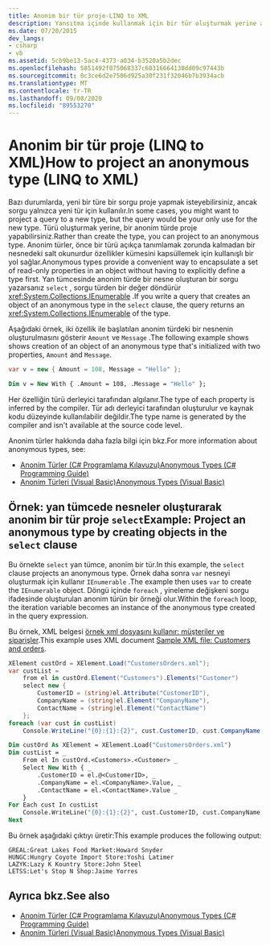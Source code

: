 ```yaml
---
title: Anonim bir tür proje-LINQ to XML
description: Yansıtma içinde kullanmak için bir tür oluşturmak yerine anonim bir türde proje yapabilirsiniz. Bu makale, C# ve Visual Basic için bir örnek sağlar.
ms.date: 07/20/2015
dev_langs:
- csharp
- vb
ms.assetid: 5cb9be13-5ac4-4373-a034-b3520a5b2dec
ms.openlocfilehash: 5851492f075068337c60316664138dd09c97443b
ms.sourcegitcommit: 0c3ce6d2e7586d925a30f231f32046b7b3934acb
ms.translationtype: MT
ms.contentlocale: tr-TR
ms.lasthandoff: 09/08/2020
ms.locfileid: "89553270"
---
```

# <a name="how-to-project-an-anonymous-type-linq-to-xml"></a><span data-ttu-id="75020-104">Anonim bir tür proje (LINQ to XML)</span><span class="sxs-lookup"><span data-stu-id="75020-104">How to project an anonymous type (LINQ to XML)</span></span>

<span data-ttu-id="75020-105">Bazı durumlarda, yeni bir türe bir sorgu proje yapmak isteyebilirsiniz, ancak sorgu yalnızca yeni tür için kullanılır.</span><span class="sxs-lookup"><span data-stu-id="75020-105">In some cases, you might want to project a query to a new type, but the query would be your only use for the new type.</span></span> <span data-ttu-id="75020-106">Türü oluşturmak yerine, bir anonim türde proje yapabilirsiniz.</span><span class="sxs-lookup"><span data-stu-id="75020-106">Rather than create the type, you can project to an anonymous type.</span></span> <span data-ttu-id="75020-107">Anonim türler, önce bir türü açıkça tanımlamak zorunda kalmadan bir nesnedeki salt okunurdur özellikler kümesini kapsüllemek için kullanışlı bir yol sağlar.</span><span class="sxs-lookup"><span data-stu-id="75020-107">Anonymous types provide a convenient way to encapsulate a set of read-only properties in an object without having to explicitly define a type first.</span></span> <span data-ttu-id="75020-108">Yan tümcesinde anonim türde bir nesne oluşturan bir sorgu yazarsanız `select` , sorgu türden bir değer döndürür <xref:System.Collections.IEnumerable> .</span><span class="sxs-lookup"><span data-stu-id="75020-108">If you write a query that creates an object of an anonymous type in the `select` clause, the query returns an <xref:System.Collections.IEnumerable> of the type.</span></span>

<span data-ttu-id="75020-109">Aşağıdaki örnek, iki özellik ile başlatılan anonim türdeki bir nesnenin oluşturulmasını gösterir `Amount` ve `Message` .</span><span class="sxs-lookup"><span data-stu-id="75020-109">The following example shows shows creation of an object of an anonymous type that's initialized with two properties, `Amount` and `Message`.</span></span>

```csharp
var v = new { Amount = 108, Message = "Hello" };
```

```vb
Dim v = New With { .Amount = 108, .Message = "Hello" };
```

<span data-ttu-id="75020-110">Her özelliğin türü derleyici tarafından algılanır.</span><span class="sxs-lookup"><span data-stu-id="75020-110">The type of each property is inferred by the compiler.</span></span> <span data-ttu-id="75020-111">Tür adı derleyici tarafından oluşturulur ve kaynak kodu düzeyinde kullanılabilir değildir.</span><span class="sxs-lookup"><span data-stu-id="75020-111">The type name is generated by the compiler and isn't available at the source code level.</span></span>

<span data-ttu-id="75020-112">Anonim türler hakkında daha fazla bilgi için bkz.</span><span class="sxs-lookup"><span data-stu-id="75020-112">For more information about anonymous types, see:</span></span>

- [<span data-ttu-id="75020-113">Anonim Türler (C# Programlama Kılavuzu)</span><span class="sxs-lookup"><span data-stu-id="75020-113">Anonymous Types (C# Programming Guide)</span></span>](../../csharp/programming-guide/classes-and-structs/anonymous-types.md)
- [<span data-ttu-id="75020-114">Anonim Türleri (Visual Basic)</span><span class="sxs-lookup"><span data-stu-id="75020-114">Anonymous Types (Visual Basic)</span></span>](../../visual-basic/programming-guide/language-features/objects-and-classes/anonymous-types.md)

## <a name="example-project-an-anonymous-type-by-creating-objects-in-the-select-clause"></a><span data-ttu-id="75020-115">Örnek: yan tümcede nesneler oluşturarak anonim bir tür proje `select`</span><span class="sxs-lookup"><span data-stu-id="75020-115">Example: Project an anonymous type by creating objects in the `select` clause</span></span>

<span data-ttu-id="75020-116">Bu örnekte `select` yan tümce, anonim bir tür.</span><span class="sxs-lookup"><span data-stu-id="75020-116">In this example, the `select` clause projects an anonymous type.</span></span> <span data-ttu-id="75020-117">Örnek daha sonra `var` nesneyi oluşturmak için kullanır `IEnumerable` .</span><span class="sxs-lookup"><span data-stu-id="75020-117">The example then uses `var` to create the `IEnumerable` object.</span></span> <span data-ttu-id="75020-118">Döngü içinde `foreach` , yineleme değişkeni sorgu ifadesinde oluşturulan anonim türün bir örneği olur.</span><span class="sxs-lookup"><span data-stu-id="75020-118">Within the `foreach` loop, the iteration variable becomes an instance of the anonymous type created in the query expression.</span></span>

<span data-ttu-id="75020-119">Bu örnek, XML belgesi [örnek xml dosyasını kullanır: müşteriler ve siparişler](sample-xml-file-customers-orders.md).</span><span class="sxs-lookup"><span data-stu-id="75020-119">This example uses XML document [Sample XML file: Customers and orders](sample-xml-file-customers-orders.md).</span></span>

```csharp
XElement custOrd = XElement.Load("CustomersOrders.xml");
var custList =
    from el in custOrd.Element("Customers").Elements("Customer")
    select new {
        CustomerID = (string)el.Attribute("CustomerID"),
        CompanyName = (string)el.Element("CompanyName"),
        ContactName = (string)el.Element("ContactName")
    };
foreach (var cust in custList)
    Console.WriteLine("{0}:{1}:{2}", cust.CustomerID, cust.CompanyName, cust.ContactName);
```

```vb
Dim custOrd As XElement = XElement.Load("CustomersOrders.xml")
Dim custList = _
    From el In custOrd.<Customers>.<Customer> _
    Select New With { _
        .CustomerID = el.@<CustomerID>, _
        .CompanyName = el.<CompanyName>.Value, _
        .ContactName = el.<ContactName>.Value _
    }
For Each cust In custList
    Console.WriteLine("{0}:{1}:{2}", cust.CustomerID, cust.CompanyName, cust.ContactName)
Next
```

<span data-ttu-id="75020-120">Bu örnek aşağıdaki çıktıyı üretir:</span><span class="sxs-lookup"><span data-stu-id="75020-120">This example produces the following output:</span></span>

```output
GREAL:Great Lakes Food Market:Howard Snyder
HUNGC:Hungry Coyote Import Store:Yoshi Latimer
LAZYK:Lazy K Kountry Store:John Steel
LETSS:Let's Stop N Shop:Jaime Yorres
```

## <a name="see-also"></a><span data-ttu-id="75020-121">Ayrıca bkz.</span><span class="sxs-lookup"><span data-stu-id="75020-121">See also</span></span>

- [<span data-ttu-id="75020-122">Anonim Türler (C# Programlama Kılavuzu)</span><span class="sxs-lookup"><span data-stu-id="75020-122">Anonymous Types (C# Programming Guide)</span></span>](../../csharp/programming-guide/classes-and-structs/anonymous-types.md)
- [<span data-ttu-id="75020-123">Anonim Türleri (Visual Basic)</span><span class="sxs-lookup"><span data-stu-id="75020-123">Anonymous Types (Visual Basic)</span></span>](../../visual-basic/programming-guide/language-features/objects-and-classes/anonymous-types.md)
